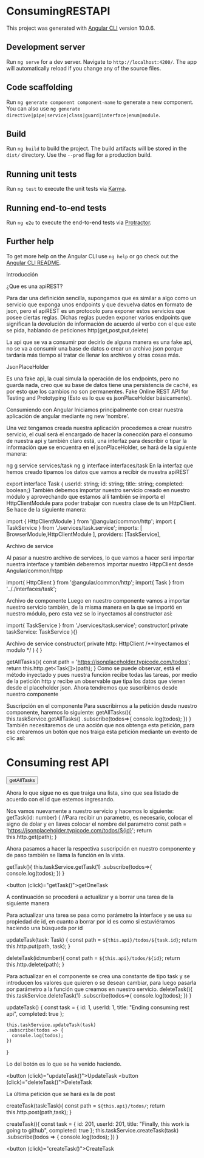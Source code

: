 # ConsumingRESTAPI

This project was generated with [Angular CLI](https://github.com/angular/angular-cli) version 10.0.6.

## Development server

Run `ng serve` for a dev server. Navigate to `http://localhost:4200/`. The app will automatically reload if you change any of the source files.

## Code scaffolding

Run `ng generate component component-name` to generate a new component. You can also use `ng generate directive|pipe|service|class|guard|interface|enum|module`.

## Build

Run `ng build` to build the project. The build artifacts will be stored in the `dist/` directory. Use the `--prod` flag for a production build.

## Running unit tests

Run `ng test` to execute the unit tests via [Karma](https://karma-runner.github.io).

## Running end-to-end tests

Run `ng e2e` to execute the end-to-end tests via [Protractor](http://www.protractortest.org/).

## Further help

To get more help on the Angular CLI use `ng help` or go check out the [Angular CLI README](https://github.com/angular/angular-cli/blob/master/README.md).

Introducción

¿Que es una apiREST?

Para dar una definición sencilla, supongamos que es similar a algo como un servicio que exponga unos endpoints y que devuelva datos en formato de json, pero el apiREST  es un protocolo para exponer estos servicios que posee ciertas reglas. Dichas reglas pueden exponer varios endpoints que significan la devolución de información de acuerdo al verbo con el que este se pida, hablando de peticiones http(get,post,put,delete)

La api que se va a consumir por decirlo de alguna manera es una fake api, no se va a consumir una base de datos o crear un archivo json porque tardaría más tiempo al tratar de llenar los archivos y otras cosas más.

JsonPlaceHolder

Es una fake api, la cual simula la operación de los endpoints, pero no guarda nada, creo que su base de datos tiene una persistencia de caché, es por esto que los cambios no son permanentes. Fake Online REST API for Testing and Prototyping (Esto es lo que es jsonPlaceHolder básicamente).

Consumiendo con Angular 
Iniciamos principalmente con crear nuestra aplicación de angular mediante ng new ‘nombre’. 

Una vez tengamos creada nuestra aplicación procedemos a crear nuestro servicio, el cual será el encargado de hacer la conección para el consumo de nuestra api y también claro está, una interfaz para describir o tipar la información que se encuentra en el jsonPlaceHolder, se hará de la siguiente manera:

ng g service services/task
ng g interface interfaces/task
En la interfaz que hemos creado tipamos los datos que vamos a recibir de nuestra apiREST

export interface Task {
  userId: string;
  id: string;
  title: string;
  completed: boolean;}
También debemos importar nuestro servicio creado en nuestro módulo y aprovechando que estamos allí también se importa el HttpClientModule para poder trabajar con nuestra clase de ts un HttpClient. Se hace de la siguiente manera:

import { HttpClientModule } from '@angular/common/http';
import { TaskService } from './services/task.service';
imports: [
    BrowserModule,HttpClientModule
  ],
  providers: [TaskService],

Archivo de service

Al pasar a nuestro archivo de services, lo que vamos a hacer será importar nuestra interface y también deberemos importar nuestro HtppClient desde Angular/common/htpp

import{ HttpClient } from '@angular/common/http';
import{ Task } from '.././interfaces/task';

Archivo de componente
Luego en nuestro componente vamos a importar nuestro servicio también, de la misma manera en la que se importó en nuestro módulo, pero esta vez se lo inyectamos al constructor así:

import{ TaskService } from './services/task.service';
constructor(
    private taskService: TaskService
  ){}

Archivo de service
constructor(
    private http: HttpClient /**Inyectamos el modulo */
  ) { }
 
  getAllTasks(){
    const path = 'https://jsonplaceholder.typicode.com/todos';
    return this.http.get<Task[]>(path);
  }
Como se puede observar, está el método inyectado y pues nuestra función recibe todas las tareas, por medio de la petición http y recibe un observable que tipa los datos que vienen desde el placeholder json. Ahora tendremos que suscribirnos desde nuestro componente

Suscripción en el componente
Para suscribirnos a la petición desde nuestro componente, haremos lo siguiente:
 getAllTasks(){
    this.taskService.getAllTasks()
    .subscribe(todos=>{
     console.log(todos);
    })
  }
También necesitaremos de una acción que nos obtenga esta petición, para eso crearemos un botón que nos traiga esta petición mediante un evento de clic así:
<h1>Consuming rest API</h1>
<button (click)="getAllTasks()">getAllTasks</button>

Ahora lo que sigue no es que traiga una lista, sino que sea listado de acuerdo con el id que estemos ingresando.

Nos vamos nuevamente a nuestro servicio y hacemos lo siguiente:
getTask(id: number) {
    //Para recibir un parametro, es necesario, colocar el signo de dolar y en llaves colocar el nombre del parametro
    const path = 'https://jsonplaceholder.typicode.com/todos/${id}';
    return this.http.get<Task>(path);
  }

Ahora pasamos a hacer la respectiva suscripción en nuestro componente y de paso también se llama la función en la vista.

getTask(){
    this.taskService.getTask(1)
    .subscribe(todos=>{
      console.log(todos);
    })
  }

<button (click)="getTask()">getOneTask</button>


A continuación se procederá a actualizar y a borrar una tarea de la siguiente manera

Para actualizar una tarea se pasa como parámetro la interface y se usa su propiedad de id, en cuanto a borrar por id es como si estuviéramos haciendo una búsqueda por id

updateTask(task: Task) {
    const path = `${this.api}/todos/${task.id}`;
    return this.http.put<Task>(path, task);
  }
 
  deleteTask(id:number){
    const path = `${this.api}/todos/${id}`;
    return this.http.delete<Task>(path);
  }

Para actualizar en el componente se crea una constante de tipo task y se introducen los valores que quieren o se desean cambiar, para luego pasarla por parámetro a la función que creamos en nuestro servicio.
deleteTask(){
    this.taskService.deleteTask(1)
    .subscribe(todos=>{
      console.log(todos);
    })
  }
 
  updateTask() {
    const task = {
      id: 1,
      userId: 1,
      title: "Ending consuming rest api",
      completed: true
    };
 
    this.taskService.updateTask(task)
    .subscribe(todos => {
      console.log(todos);
    })
  }
 



Lo del botón es lo que se ha venido haciendo.

<button (click)="updateTask()">UpdateTask</button>
<button (click)="deleteTask()">DeleteTask</button>

La última petición que se hará es la de post

createTask(task:Task){
    const path = `${this.api}/todos/`;
    return this.http.post<Task>(path,task);
  }

createTask(){
    const task = {
      id: 201,
      userId: 201,
      title: "Finally, this work is going to github",
      completed: true
    };
    this.taskService.createTask(task)
    .subscribe(todos => {
      console.log(todos);
    })
  }

<button (click)="createTask()">CreateTask</button>
